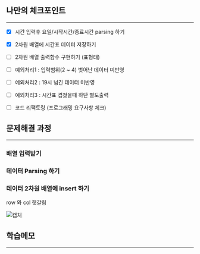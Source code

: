 ## 나만의 체크포인트

---

- [x]  시간 입력후 요일/시작시간/종료시간 parsing 하기
- [x]  2차원 배열에 시간표 데이터 저장하기
- [ ]  2차원 배열 출력함수 구현하기 (표형태)
- [ ]  예외처리1 : 입력범위(2 ~ 4) 벗어난 데이터 미반영
- [ ]  예외처리2 : 19시 넘긴 데이터 미반영
- [ ]  예외처리3 : 시간표 겹쳤을때 하단 별도출력
- [ ]  코드 리팩토링 (프로그래밍 요구사항 체크)


## 문제해결 과정

---



### 배열 입력받기

### 데이터 Parsing 하기

### 데이터 2차원 배열에 insert 하기

row 와 col 헷갈림

![캡처](https://github.com/plashdof/molecatch_Kotlin/assets/86242930/21e190fc-3c6a-4499-9b6f-d1843a0c45ff)


## 학습메모

---